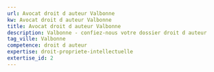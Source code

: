 ```yaml
---
url: Avocat droit d auteur Valbonne
kw: Avocat droit d auteur Valbonne
title: Avocat droit d auteur Valbonne
description: Valbonne - confiez-nous votre dossier droit d auteur
tag_ville: Valbonne
competence: droit d auteur
expertise: droit-propriete-intellectuelle
extertise_id: 2
---
```

